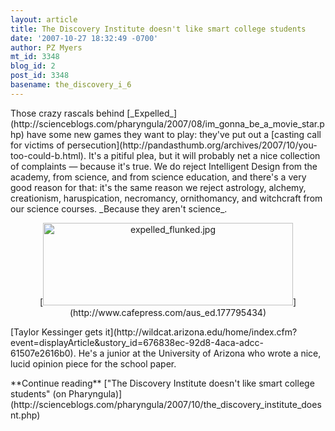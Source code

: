 ```yaml
---
layout: article
title: The Discovery Institute doesn't like smart college students
date: '2007-10-27 18:32:49 -0700'
author: PZ Myers
mt_id: 3348
blog_id: 2
post_id: 3348
basename: the_discovery_i_6
---
```

<p>Those crazy rascals behind [_Expelled_](http://scienceblogs.com/pharyngula/2007/08/im_gonna_be_a_movie_star.php) have some new games they want to play: they've put out a [casting call for victims of persecution](http://pandasthumb.org/archives/2007/10/you-too-could-b.html). It's a pitiful plea, but it will probably net a nice collection of complaints &mdash; because it's true. We do reject Intelligent Design from the academy, from science, and from science education, and there's a very good reason for that: it's the same reason we reject astrology, alchemy, creationism,  haruspication, necromancy, ornithomancy, and witchcraft from our science courses. _Because they aren't science_.</p>


<div markdown="block" style="text-align: center">
[<img src="http://scienceblogs.com/pharyngula/2007/10/27/expelled_flunked.jpg" alt="expelled_flunked.jpg" width="400" height="132" />](http://www.cafepress.com/aus_ed.177795434)
</div>


<p>[Taylor Kessinger gets it](http://wildcat.arizona.edu/home/index.cfm?event=displayArticle&amp;ustory_id=676838ec-92d8-4aca-adcc-61507e2616b0). He's a junior at the University of Arizona who wrote a nice, lucid opinion piece for the school paper.</p>

<p>**Continue reading** ["The Discovery Institute doesn't like smart college students" (on Pharyngula)](http://scienceblogs.com/pharyngula/2007/10/the_discovery_institute_doesnt.php)</p>
